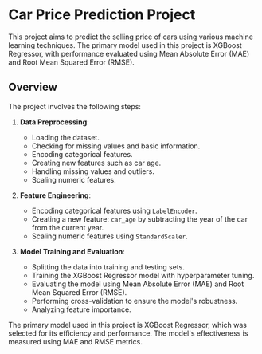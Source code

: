 # Car Price Prediction Project

This project aims to predict the selling price of cars using various machine learning techniques. The primary model used in this project is XGBoost Regressor, with performance evaluated using Mean Absolute Error (MAE) and Root Mean Squared Error (RMSE).

## Overview

The project involves the following steps:

1. **Data Preprocessing**: 
    - Loading the dataset.
    - Checking for missing values and basic information.
    - Encoding categorical features.
    - Creating new features such as car age.
    - Handling missing values and outliers.
    - Scaling numeric features.

2. **Feature Engineering**:
    - Encoding categorical features using `LabelEncoder`.
    - Creating a new feature: `car_age` by subtracting the year of the car from the current year.
    - Scaling numeric features using `StandardScaler`.

3. **Model Training and Evaluation**:
    - Splitting the data into training and testing sets.
    - Training the XGBoost Regressor model with hyperparameter tuning.
    - Evaluating the model using Mean Absolute Error (MAE) and Root Mean Squared Error (RMSE).
    - Performing cross-validation to ensure the model's robustness.
    - Analyzing feature importance.

The primary model used in this project is XGBoost Regressor, which was selected for its efficiency and performance. The model's effectiveness is measured using MAE and RMSE metrics.

